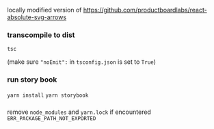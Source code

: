 locally modified version of https://github.com/productboardlabs/react-absolute-svg-arrows

### transcompile to dist
`tsc`

(make sure `"noEmit":` in `tsconfig.json` is set to `True`)


### run story book
`yarn install`
`yarn storybook`

###
remove `node_modules` and `yarn.lock` if encountered  `ERR_PACKAGE_PATH_NOT_EXPORTED`
